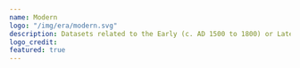 ```yaml
---
name: Modern
logo: "/img/era/modern.svg"
description: Datasets related to the Early (c. AD 1500 to 1800) or Late (1800 to World War II) Modern Age. 
logo_credit: 
featured: true
---
```

